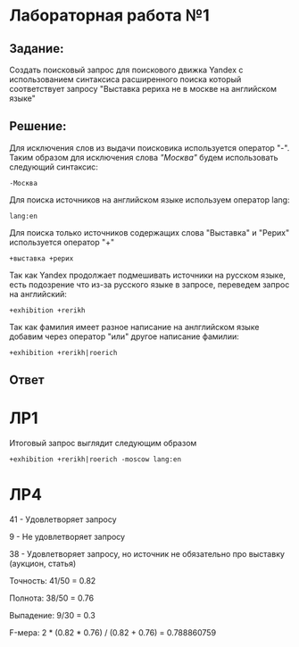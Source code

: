 # Лабораторная работа №1
##  Задание:
Создать поисковый запрос для поискового движка Yandex с использованием синтаксиса расширенного поиска который 
соответствует запросу "Выставка рериха не в москве на английском языке"
## Решение:
Для исключения слов из выдачи поисковика используется оператор "-". Таким образом для исключения слова _"Москва"_ 
будем использовать следующий синтаксис:
```text
-Москва
```
Для поиска источников на английском языке используем оператор lang:
```text
lang:en
```
Для поиска только источников содержащих слова "Выставка" и "Рерих" используется оператор "+"
```text
+выставка +рерих
```
Так как Yandex продолжает подмешивать источники на русском языке, есть подозрение что из-за русского языке в запросе, 
переведем запрос на английский:
```text
+exhibition +rerikh
```
Так как фамилия имеет разное написание на анлглийском языке добавим через оператор "или" другое написание фамилии:
```text
+exhibition +rerikh|roerich
```

## Ответ
# ЛР1

Итоговый запрос выглядит следующим образом
```text
+exhibition +rerikh|roerich -moscow lang:en
```

# ЛР4
41 - Удовлетворяет запросу

9 - Не удовлетворяет запросу

38 - Удовлетворяет запросу, но источник не обязательно про выставку (аукцион, статья)

Точность: 41/50 = 0.82

Полнота: 38/50 = 0.76

Выпадение: 9/30 = 0.3

F-мера: 2 * (0.82 * 0.76) / (0.82 + 0.76) = 0.788860759